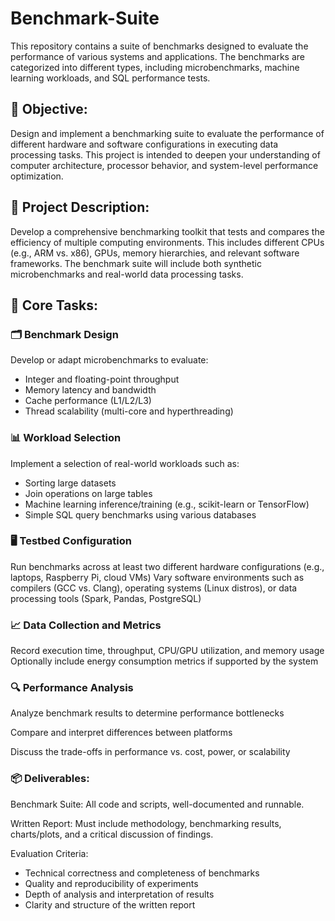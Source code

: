 # Benchmark-Suite

This repository contains a suite of benchmarks designed to evaluate the performance of various systems and applications. The benchmarks are categorized into different types, including microbenchmarks, machine learning workloads, and SQL performance tests.

## 🎯 Objective:

Design and implement a benchmarking suite to evaluate the performance of different hardware and software configurations in executing data processing tasks. This project is intended to deepen your understanding of computer architecture, processor behavior, and system-level performance optimization.

## 🧾 Project Description:

Develop a comprehensive benchmarking toolkit that tests and compares the efficiency of multiple computing environments. This includes different CPUs (e.g., ARM vs. x86), GPUs, memory hierarchies, and relevant software frameworks. The benchmark suite will include both synthetic microbenchmarks and real-world data processing tasks.

## 🧱 Core Tasks:

### 🗂️ Benchmark Design

Develop or adapt microbenchmarks to evaluate:

- Integer and floating-point throughput
- Memory latency and bandwidth
- Cache performance (L1/L2/L3)
- Thread scalability (multi-core and hyperthreading)

### 📊 Workload Selection

Implement a selection of real-world workloads such as:

- Sorting large datasets
- Join operations on large tables
- Machine learning inference/training (e.g., scikit-learn or TensorFlow)
- Simple SQL query benchmarks using various databases

### 🖥️ Testbed Configuration

Run benchmarks across at least two different hardware configurations (e.g., laptops, Raspberry Pi, cloud VMs)
Vary software environments such as compilers (GCC vs. Clang), operating systems (Linux distros), or data processing tools (Spark, Pandas, PostgreSQL)

### 📈 Data Collection and Metrics

Record execution time, throughput, CPU/GPU utilization, and memory usage
Optionally include energy consumption metrics if supported by the system

### 🔍 Performance Analysis

Analyze benchmark results to determine performance bottlenecks

Compare and interpret differences between platforms

Discuss the trade-offs in performance vs. cost, power, or scalability

### 📦 Deliverables:

Benchmark Suite: All code and scripts, well-documented and runnable.

Written Report: Must include methodology, benchmarking results, charts/plots, and a critical discussion of findings.

Evaluation Criteria:

- Technical correctness and completeness of benchmarks
- Quality and reproducibility of experiments
- Depth of analysis and interpretation of results
- Clarity and structure of the written report
